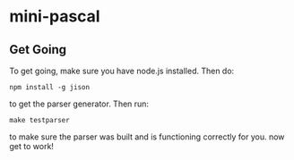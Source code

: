 # mini-pascal

## Get Going

To get going, make sure you have node.js installed. Then do:

    npm install -g jison

to get the parser generator. Then run:

    make testparser

to make sure the parser was built and is functioning correctly for you. now get
to work!
